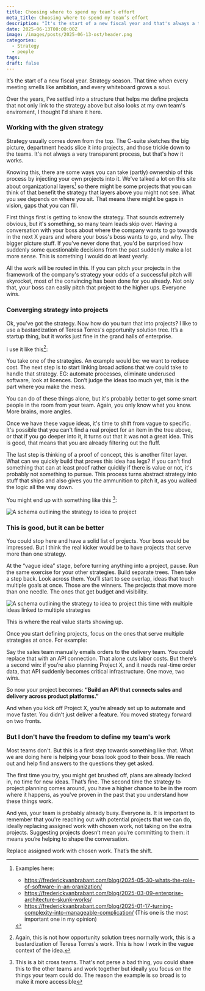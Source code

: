 ```yaml
---
title: Choosing where to spend my team’s effort
meta_title: Choosing where to spend my team’s effort
description: "It's the start of a new fiscal year and that's always a time to look forward and define strategy: What are we gonna work on these next months. I've always handled the same structure in defining my strategy and I thought I'd share it here."
date: 2025-06-13T00:00:00Z
image: /images/posts/2025-06-13-ost/header.png
categories:
  - Strategy
  - people
tags:
draft: false
---
```


It’s the start of a new fiscal year. Strategy season. That time when every meeting smells like ambition, and every whiteboard grows a soul.

Over the years, I’ve settled into a structure that helps me define projects that not only link to the strategy above but also looks at my own team's enviroment, I thought I'd share it here.

### Working with the given strategy

Strategy usually comes down from the top. The C-suite sketches the big picture, department heads slice it into projects, and those trickle down to the teams. It's not always a very transparent process, but that's how it works.

Knowing this, there are some ways you can take (partly) ownership of this process by injecting your own projects into it. We've talked a lot on this site about organizational layers[^1] so there might be some projects that you can think of that benefit the strategy that layers above you might not see. What you see depends on where you sit. That means there might be gaps in vision, gaps that you can fill.

First things first is getting to know the strategy. That sounds extremely obvious, but it's something, so many team leads skip over. Having a conversation with your boss about where the company wants to go towards in the next X years and where your boss's boss wants to go, and why. The bigger picture stuff. If you've never done that, you'd be surprised how suddenly some questionable decisions from the past suddenly make a lot more sense. This is something I would do at least yearly.

All the work will be routed in this. If you can pitch your projects in the framework of the company's strategy your odds of a successful pitch will skyrocket, most of the convincing has been done for you already. Not only that, your boss can easily pitch that project to the higher ups. Everyone wins.

### Converging strategy into projects

Ok, you’ve got the strategy. Now how do you turn that into projects? I like to use a bastardization of Teresa Torres's opportunity solution tree. It’s a startup thing, but it works just fine in the grand halls of enterprise.

I use it like this[^2]:

You take one of the strategies. An example would be: we want to reduce cost. The next step is to start linking broad actions that we could take to handle that strategy. EG: automate processes, eliminate underused software, look at licences. Don’t judge the ideas too much yet, this is the part where you make the mess.

You can do of these things alone, but it's probably better to get some smart people in the room from your team. Again, you only know what you know. More brains, more angles.

Once we have these vague ideas, it's time to shift from vague to specific. It's possible that you can't find a real project for an item in the tree above, or that if you go deeper into it, it turns out that it was not a great idea. This is good, that means that you are already filtering out the fluff.

The last step is thinking of a proof of concept, this is another filter layer. What can we quickly build that proves this idea has legs? If you can't find something that can at least proof rather quickly if there is value or not, it's probably not something to pursue. This process turns abstract strategy into stuff that ships and also gives you the ammunition to pitch it, as you walked the logic all the way down.

You might end up with something like this [^3]:

![A schema outlining the strategy to idea to project](/images/2025-06-13-ost/OPT1.drawio.png)

### This is good, but it can be better

You could stop here and have a solid list of projects. Your boss would be impressed. But I think the real kicker would be to have projects that serve more than one strategy.

At the “vague idea” stage, before turning anything into a project, pause. Run the same exercise for your other strategies. Build separate trees.
Then take a step back. Look across them. You’ll start to see overlap, ideas that touch multiple goals at once.
Those are the winners. The projects that move more than one needle. The ones that get budget and visibility.

![A schema outlining the strategy to idea to project this time with multiple ideas linked to multiple strategies](/images/2025-06-13-ost/OPT2.drawio.png)

This is where the real value starts showing up.

Once you start defining projects, focus on the ones that serve multiple strategies at once. For example:

Say the sales team manually emails orders to the delivery team. You could replace that with an API connection. That alone cuts labor costs. But there’s a second win: if you’re also planning Project X, and it needs real-time order data, that API suddenly becomes critical infrastructure. One move, two wins.

So now your project becomes: **“Build an API that connects sales and delivery across product platforms.”**

And when you kick off Project X, you’re already set up to automate and move faster.
You didn’t just deliver a feature. You moved strategy forward on two fronts.

### But I don't have the freedom to define my team's work

Most teams don't. But this is a first step towards something like that. What we are doing here is helping your boss look good to their boss. We reach out and help find answers to the questions they get asked.

The first time you try, you might get brushed off, plans are already locked in, no time for new ideas. That’s fine. The second time the strategy to project planning comes around, you have a higher chance to be in the room where it happens, as you've proven in the past that you understand how these things work.

And yes, your team is probably already busy. Everyone is. It is important to remember that you're reaching out with potential projects that we can do, ideally replacing assigned work with chosen work, not taking on the extra projects. Suggesting projects doesn’t mean you’re committing to them: it means you’re helping to shape the conversation.

Replace assigned work with chosen work. That’s the shift.

[^1]: Examples here:

    - https://frederickvanbrabant.com/blog/2025-05-30-whats-the-role-of-software-in-an-oranization/
    - https://frederickvanbrabant.com/blog/2025-03-09-enterprise-architecture-skunk-works/
    - https://frederickvanbrabant.com/blog/2025-01-17-turning-complexity-into-manageable-complication/ (This one is the most important one in my opinion)

[^2]: Again, this is not how opportunity solution trees normally work, this is a bastardization of Teresa Torres's work. This is how I work in the vague context of the idea.

[^3]: This is a bit cross teams. That's not perse a bad thing, you could share this to the other teams and work together but ideally you focus on the things your team could do. The reason the example is so broad is to make it more accessible
